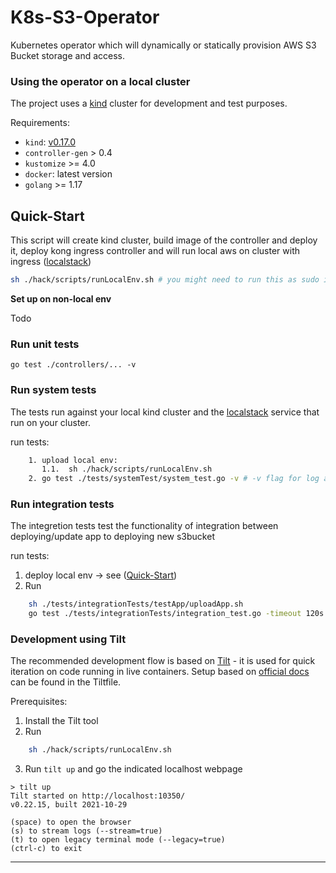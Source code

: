# K8s-S3-Operator
Kubernetes operator which will dynamically or statically provision AWS S3 Bucket storage and access.

### Using the operator on a local cluster

The project uses a [kind](https://kind.sigs.k8s.io/docs/user/quick-start/) cluster for development and test purposes.

Requirements:

* `kind`: [v0.17.0](https://github.com/kubernetes-sigs/kind/releases/tag/v0.17.0)
* `controller-gen` > 0.4
* `kustomize` >= 4.0
* `docker`: latest version
* `golang` >= 1.17

## **Quick-Start**


This script will create kind cluster,
     build image of the controller and deploy it,
     deploy kong ingress controller
     and will run local aws on cluster with ingress ([localstack](https://github.com/localstack/localstack))
```bash
sh ./hack/scripts/runLocalEnv.sh # you might need to run this as sudo if a regular user can't use docker

```

**Set up on non-local env**

Todo
### **Run unit tests**
   ```
   go test ./controllers/... -v
```
### **Run system tests**
The tests run against your local kind cluster and the [localstack](https://github.com/localstack/localstack) service that run on your cluster.

run tests:
```bash
    1. upload local env:
       1.1.  sh ./hack/scripts/runLocalEnv.sh
    2. go test ./tests/systemTest/system_test.go -v # -v flag for log all tests as they are run
```
### **Run integration tests**
The integretion tests test the functionality of integration between deploying/update app to deploying new s3bucket


run tests:

1. deploy local env -> see ([Quick-Start](##Quick-Start))
2. Run
```bash
    sh ./tests/integrationTests/testApp/uploadApp.sh
    go test ./tests/integrationTests/integration_test.go -timeout 120s -v
```

### **Development using Tilt**

The recommended development flow is based on [Tilt](https://tilt.dev/) - it is used for quick iteration on code running in live containers.
Setup based on [official docs](https://docs.tilt.dev/example_go.html) can be found in the Tiltfile.

Prerequisites:

1. Install the Tilt tool
2. Run
```bash
    sh ./hack/scripts/runLocalEnv.sh
``` 
3. Run `tilt up` and go the indicated localhost webpage

```
> tilt up
Tilt started on http://localhost:10350/
v0.22.15, built 2021-10-29

(space) to open the browser
(s) to stream logs (--stream=true)
(t) to open legacy terminal mode (--legacy=true)
(ctrl-c) to exit
```

---

